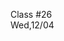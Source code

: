 <div class="lecture2">

<div class="column_date">
<p markdown="block">

Class #26 <br>
Wed,12/04

</p>
</div>
<div class="column_materials">
<p markdown="block">



</p>
</div>

<div class="column_assign">
<p markdown="block">



</p>
</div>

</div>

